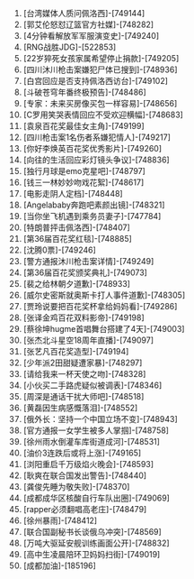 
1. [台湾媒体人质问佩洛西]-[749144]
1. [郭艾伦怒怼辽篮官方社媒]-[748282]
1. [4分钟看解放军军服演变史]-[749240]
1. [RNG战胜JDG]-[522853]
1. [22岁猝死女孩家属希望停止捐款]-[749205]
1. [四川沐川枪击案嫌犯尸体已搜到]-[748936]
1. [白宫回应是否支持佩洛西访台]-[749102]
1. [斗破苍穹年番终极预告]-[748486]
1. [专家：未来买房像买包一样容易]-[748656]
1. [C罗用笑哭表情回应不受欢迎横幅]-[748683]
1. [袁泉百花奖最佳女主角]-[749199]
1. [四川枪击案1名伤者系嫌犯情人]-[749217]
1. [你好李焕英百花奖优秀影片]-[749260]
1. [向往的生活回应彩灯镜头争议]-[748836]
1. [独行月球是emo克星吧]-[748797]
1. [钱三一林妙妙吻戏花絮]-[748617]
1. [电影走阴人定档]-[748448]
1. [Angelababy奔跑吧素颜出镜]-[748321]
1. [当你坐飞机遇到乘务员妻子]-[747784]
1. [特朗普抨击佩洛西]-[748407]
1. [第36届百花奖红毯]-[748885]
1. [沈腾0票]-[749246]
1. [警方通报沐川枪击案详情]-[749249]
1. [第36届百花奖颁奖典礼]-[749073]
1. [裴之给林朝夕道歉]-[748933]
1. [威尔史密斯就奥斯卡打人事件道歉]-[748305]
1. [贾玲说要把百花奖杯拿给妈妈看]-[749286]
1. [张译金鸡百花双料影帝]-[749198]
1. [蔡徐坤hugme首唱舞台搭建了4天]-[749003]
1. [张杰北斗星空18周年直播]-[749097]
1. [张艺凡百花奖造型]-[749194]
1. [少年派2田甜疑遭家暴]-[748297]
1. [请给我来一杯天使之吻]-[748328]
1. [小伙买二手路虎疑似被调表]-[748346]
1. [周深是通话干扰大师吧]-[748518]
1. [黄磊因生病感慨落泪]-[748552]
1. [俄外长：坚持一个中国立场不变]-[748943]
1. [官方通报一女学生被多人掌掴]-[748758]
1. [徐州雨水倒灌车库街道成河]-[748531]
1. [油价3连跌后或将上涨]-[749165]
1. [浏阳重启千万级焰火晚会]-[748593]
1. [耿爽在联合国发出警告]-[748440]
1. [龚俊先睡为敬失败]-[748370]
1. [成都成华区核酸自行车队出圈]-[749069]
1. [rapper必须翻唱高老庄]-[748479]
1. [徐州暴雨]-[748412]
1. [联合国副秘书长谈俄乌冲突]-[748569]
1. [万吨大驱延安舰训练画面公开]-[748832]
1. [高中生凌晨陪环卫妈妈扫街]-[749019]
1. [成都加油]-[185196]